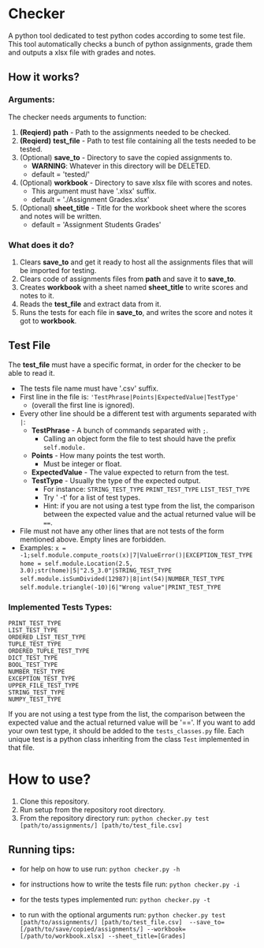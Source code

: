 #  Checker

A python tool dedicated to test python codes according to some test file.
This tool automatically checks a bunch of python assignments, grade them and outputs a xlsx file with grades and notes.

## How it works?
### Arguments:
The checker needs arguments to function:
1. **(Reqierd)** **path** - Path to the assignments needed to be checked.
2. **(Reqierd)** **test_file** - Path to test file containing all the tests needed to be tested.
3. (Optional)  **save_to** - Directory to save the copied assignments to.
	- **WARNING**: Whatever in this directory will be DELETED. 
	- default = 'tested/' 
4. (Optional) **workbook** - Directory to save xlsx file with scores and notes. 
	- This argument must have '.xlsx' suffix. 
	- default = './Assignment Grades.xlsx' 
6. (Optional) **sheet_title** - Title for the workbook sheet where the scores and notes 
will be written. 
	- default = 'Assignment Students Grades'

### What does it do?
   1. Clears **save_to** and get it ready to host all the assignments files that will be imported for testing.
   2.  Clears code of assignments files from **path** and save it to **save_to**.
   3. Creates **workbook** with a sheet named **sheet_title** to write scores and notes to it.
   4. Reads the **test_file** and extract data from it.
   5. Runs the tests for each file in **save_to**, and writes the score and notes it got to **workbook**.

## Test File
The **test_file** must have a specific format, in order for the checker to be able to read it.
- The tests file name must have '.csv' suffix. 
- First line in the file is: 
	`'TestPhrase|Points|ExpectedValue|TestType'`
	* (overall the first line is ignored).
- Every other line should be a different test with arguments separated with `|`: 
    - **TestPhrase** - A bunch of commands separated with `;`. 
	    - Calling an object form the file to test should have the prefix `self.module.`
    - **Points** - How many points the test worth. 
	    - Must be integer or float. 
    - **ExpectedValue** - The value expected to return from the test. 
    - **TestType** - Usually the type of the expected output. 
	     - For instance: 
	     `STRING_TEST_TYPE`
	     `PRINT_TEST_TYPE`
	     `LIST_TEST_TYPE`
	     - Try ' -t' for a list of test types.
	     - Hint: if you are not using a test type from the list, the comparison between the expected value and the actual returned value will be `==`.
- File must not have any other lines that are not tests of the form mentioned above. Empty lines are forbidden. 
- Examples: 
`x = -1;self.module.compute_roots(x)|7|ValueError()|EXCEPTION_TEST_TYPE`
`home = self.module.Location(2.5, 3.0);str(home)|5|"2.5_3.0"|STRING_TEST_TYPE`
`self.module.isSumDivided(12987)|8|int(54)|NUMBER_TEST_TYPE`
`self.module.triangle(-10)|6|"Wrong value"|PRINT_TEST_TYPE`

### Implemented Tests Types:
    PRINT_TEST_TYPE
    LIST_TEST_TYPE
    ORDERED_LIST_TEST_TYPE
    TUPLE_TEST_TYPE
    ORDERED_TUPLE_TEST_TYPE
    DICT_TEST_TYPE
    BOOL_TEST_TYPE
    NUMBER_TEST_TYPE
    EXCEPTION_TEST_TYPE
    UPPER_FILE_TEST_TYPE
    STRING_TEST_TYPE
    NUMPY_TEST_TYPE
If you are not using a test type from the list, the comparison between the expected value and the actual returned value will be '=='.
If you want to add your own test type, it should be added to the `tests_classes.py` file.
Each unique test is a python class inheriting from the class `Test` implemented in that file. 

# How to use?
1. Clone this repository.
2. Run setup from the repository root directory.
3. From the repository directory run:
`python checker.py test [path/to/assignments/] [path/to/test_file.csv]`

## Running tips:
* for help on how to use run:
`python checker.py -h`

* for instructions how to write the tests file run:
`python checker.py -i`

* for the tests types implemented run:
`python checker.py -t`

* to run with the optional arguments run:
`python checker.py test [path/to/assignments/] [path/to/test_file.csv] 
--save_to=[/path/to/save/copied/assignments/] --workbook=[/path/to/workbook.xlsx] --sheet_title=[Grades]`

